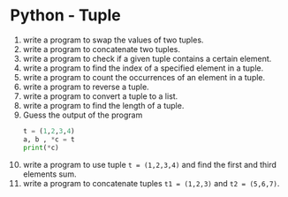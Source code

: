 # Python - Tuple

1. write a program to swap the values of two tuples.
2. write a program to concatenate two tuples.
3. write a program to check if a given tuple contains a certain element.
4. write a program to find the index of a specified element in a tuple.
5. write a program to count the occurrences of an element in a tuple.
6. write a program to reverse a tuple.
7. write a program to convert a tuple to a list.
8. write a program to find the length of a tuple.
9. Guess the output of the program
    ```python
    t = (1,2,3,4)
    a, b , *c = t
    print(*c)
    ```
10. write a program to use tuple `t = (1,2,3,4)` and find the first and third elements sum.
11. write a program to concatenate tuples `t1 = (1,2,3)` and `t2 = (5,6,7)`. 
